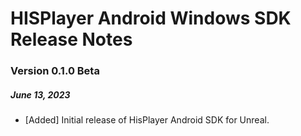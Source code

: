 # HISPlayer Android Windows SDK Release Notes

### Version 0.1.0 Beta
##### June 13, 2023
- [Added] Initial release of HisPlayer Android SDK for Unreal.
